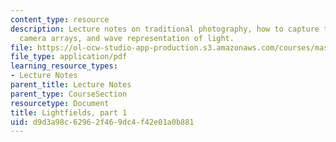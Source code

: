 ```yaml
---
content_type: resource
description: Lecture notes on traditional photography, how to capture the entire world,
  camera arrays, and wave representation of light.
file: https://ol-ocw-studio-app-production.s3.amazonaws.com/courses/mas-531-computational-camera-and-photography-fall-2009/d9d3a98c62962f469dc4f42e01a0b881_MITMAS_531F09_lec05_notes.pdf
file_type: application/pdf
learning_resource_types:
- Lecture Notes
parent_title: Lecture Notes
parent_type: CourseSection
resourcetype: Document
title: Lightfields, part 1
uid: d9d3a98c-6296-2f46-9dc4-f42e01a0b881
---
```

